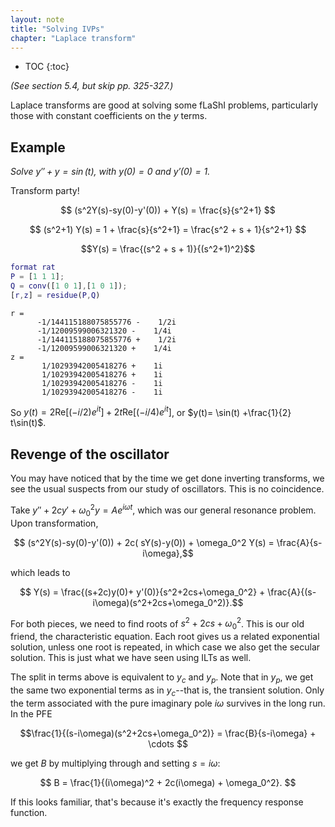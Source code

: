 ```yaml
---
layout: note
title: "Solving IVPs"
chapter: "Laplace transform"
---
```

* TOC
{:toc}

*(See section 5.4, but skip pp. 325-327.)*

Laplace transforms are good at solving some fLaShI problems, particularly those with constant coefficients on the $y$ terms. 

## Example
*Solve $y'' +y = \sin(t)$, with $y(0)=0$ and $y'(0)=1$.*

Transform party! 

$$ (s^2Y(s)-sy(0)-y'(0)) + Y(s) = \frac{s}{s^2+1} $$

$$ (s^2+1) Y(s) = 1 + \frac{s}{s^2+1} = \frac{s^2 + s + 1}{s^2+1} $$

$$Y(s) = \frac{(s^2 + s + 1)}{(s^2+1)^2}$$

```matlab
format rat
P = [1 1 1];
Q = conv([1 0 1],[1 0 1]);
[r,z] = residue(P,Q)
```

```
r =
      -1/144115188075855776 -    1/2i    
      -1/12009599006321320 -    1/4i    
      -1/144115188075855776 +    1/2i    
      -1/12009599006321320 +    1/4i    
z =
       1/10293942005418276 +    1i      
       1/10293942005418276 +    1i      
       1/10293942005418276 -    1i      
       1/10293942005418276 -    1i      
```

So $y(t) = 2\text{Re}[(-i/2)e^{it}] + 2t \text{Re}[(-i/4)e^{it}]$, or $y(t)= \sin(t) +\frac{1}{2} t\sin(t)$. 

## Revenge of the oscillator

You may have noticed that by the time we get done inverting transforms, we see the usual suspects from our study of oscillators. This is no coincidence.

Take $y'' +2cy' + \omega_0^2 y = A e^{i\omega t}$, which was our general resonance problem. Upon transformation,

$$ (s^2Y(s)-sy(0)-y'(0)) + 2c( sY(s)-y(0)) + \omega_0^2 Y(s) = \frac{A}{s-i\omega},$$

which leads to 

$$ Y(s) = \frac{(s+2c)y(0)+ y'(0)}{s^2+2cs+\omega_0^2} + \frac{A}{(s-i\omega)(s^2+2cs+\omega_0^2)}.$$

For both pieces, we need to find roots of $s^2+2cs+\omega_0^2$. This is our old friend, the characteristic equation. Each root gives us a related exponential solution, unless one root is repeated, in which case we also get the secular solution. This is just what we have seen using ILTs as well. 

The split in terms above is equivalent to $y_c$ and $y_p$. Note that in $y_p$, we get the same two exponential terms as in $y_c$--that is, the transient solution. Only the term associated with the pure imaginary pole $i\omega$ survives in the long run. In the PFE

$$\frac{1}{(s-i\omega)(s^2+2cs+\omega_0^2)} = \frac{B}{s-i\omega} + \cdots $$

we get $B$ by multiplying through and setting $s=i\omega$: 

$$ B = \frac{1}{(i\omega)^2 + 2c(i\omega) + \omega_0^2}. $$

If this looks familiar, that's because it's exactly the frequency response function.

